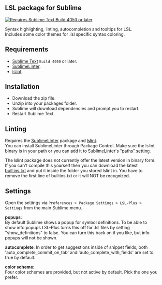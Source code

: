 ## LSL package for Sublime
[![Requires Sublime Text Build 4050 or later](https://img.shields.io/badge/Sublime%20Text-%3E%3D4050-orange.svg?style=flat-square)](https://www.sublimetext.com)

Syntax highlighting, linting, autocompletion and tooltips for LSL.\
Includes some color themes for .lsl specific syntax coloring.

## Requirements  
* [Sublime Text](https://www.sublimetext.com) `Build 4050` or later.
* [SublimeLinter](https://github.com/sublimelinter/sublimelinter).
* [lslint](https://github.com/Makopo/lslint).  

## Installation  
- Download the zip file.
- Unzip into your packages folder.
- Sublime will download dependencies and prompt you to restart.
- Restart Sublime Text.

## Linting  
Requires the [SublimeLinter](https://github.com/SublimeLinter/SublimeLinter) package and [lslint](https://github.com/Makopo/lslint/releases).\
You can install SublimeLinter through Package Control.
Make sure the lslint binary is in your path or you can add it to SublimeLinter's  [“paths” setting](http://www.sublimelinter.com/en/stable/troubleshooting.html#adding-to-the-paths-setting).

The lslint package does not currently offer the latest version in binary form. If you can't compile this yourself then you can download the latest [builtins.txt](https://raw.githubusercontent.com/Makopo/lslint/master/builtins.txt) and put it inside the folder you stored lslint in. You have to remove the first line of builtins.txt or it will NOT be recognized.


## Settings  
Open the settings via `Preferences > Package Settings > LSL-Plus > Settings` from the main Sublime menu.

**popups**:  
By default Sublime shows a popup for symbol definitions. To be able to show info popups LSL-Plus turns this off for .lsl files by setting "show_definitions" to false.  You can turn this back on if you like, but info popups will not be shown.

**autocomplete**:
In order to get suggestions inside of snippet fields, both 'auto_complete_commit_on_tab' and 'auto_complete_with_fields' are set to true by default.

**color scheme**:  
Four color schemes are provided, but not active by default. Pick the one you prefer.
